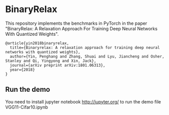 # BinaryRelax
This repository implements the benchmarks in PyTorch in the paper "BinaryRelax: A Relaxation Approach For Training Deep Neural Networks With Quantized Weights".

```
@article{yin2018binaryrelax,
  title={Binaryrelax: A relaxation approach for training deep neural networks with quantized weights},
  author={Yin, Penghang and Zhang, Shuai and Lyu, Jiancheng and Osher, Stanley and Qi, Yingyong and Xin, Jack},
  journal={arXiv preprint arXiv:1801.06313},
  year={2018}
}
```

## Run the demo
You need to install jupyter notebook http://jupyter.org/ to run the demo file VGG11-Cifar10.ipynb


